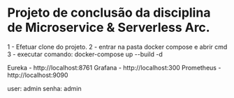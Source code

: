 # Projeto de conclusão da disciplina de Microservice & Serverless Arc.

1 - Efetuar clone do projeto.
2 - entrar na pasta docker compose e abrir cmd
3 - executar comando: docker-compose up --build -d

Eureka - http://localhost:8761
Grafana - http://localhost:300
Prometheus - http://localhost:9090

user: admin
senha: admin
